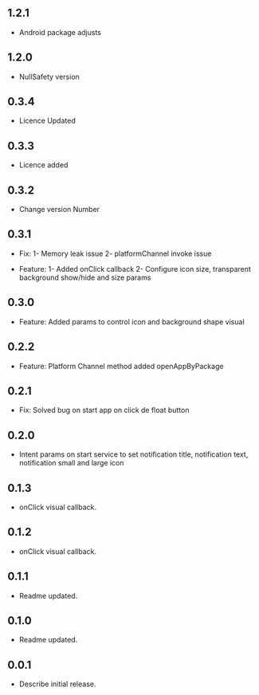 ## 1.2.1
* Android package adjusts

## 1.2.0
* NullSafety version

## 0.3.4

* Licence Updated
## 0.3.3

* Licence added

## 0.3.2

* Change version Number
## 0.3.1

* Fix:
    1- Memory leak issue
    2- platformChannel invoke issue

* Feature:
    1- Added onClick callback
    2- Configure icon size, transparent background show/hide and size params

## 0.3.0

* Feature: Added params to control icon and background shape visual

## 0.2.2

* Feature: Platform Channel method added openAppByPackage

## 0.2.1

* Fix: Solved bug on start app on click de float button

## 0.2.0

* Intent params on start service to set notification title, notification text, notification small and large icon

## 0.1.3

* onClick visual callback.

## 0.1.2

* onClick visual callback.

## 0.1.1

* Readme updated.

## 0.1.0

* Readme updated.

## 0.0.1

* Describe initial release.
